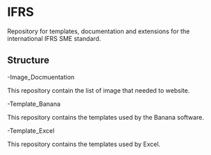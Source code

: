 # IFRS

Repository for templates, documentation and extensions for the international IFRS SME standard.


## Structure

-Image_Docmuentation

This repository contain the list of image that needed to website.

-Template_Banana

This repository contains the templates used by the Banana software.

-Template_Excel

This repository contains the templates used by Excel.

